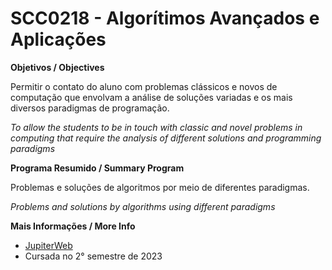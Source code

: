 # SCC0218 - Algorítimos Avançados e Aplicações


**Objetivos / Objectives**

Permitir o contato do aluno com problemas clássicos e novos de computação que envolvam a análise de soluções variadas e os mais diversos paradigmas de programação.
 
_To allow the students to be in touch with classic and novel problems in computing that require the analysis of different solutions and programming paradigms_


**Programa Resumido / Summary Program**

Problemas e soluções de algoritmos por meio de diferentes paradigmas.
 
_Problems and solutions by algorithms using different paradigms_


**Mais Informações / More Info**

- [JupiterWeb](https://uspdigital.usp.br/jupiterweb/obterDisciplina?sgldis=SCC0218&codcur=55041&codhab=0)
- Cursada no 2° semestre de 2023

